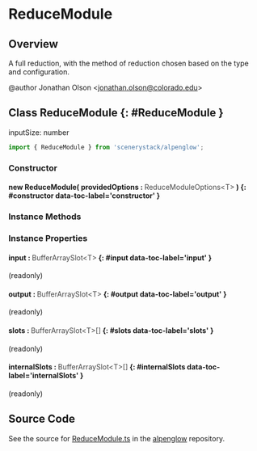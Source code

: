 # ReduceModule

## Overview

A full reduction, with the method of reduction chosen based on the type and configuration.

@author Jonathan Olson &lt;jonathan.olson@colorado.edu&gt;

## Class ReduceModule {: #ReduceModule }


inputSize: number

```js
import { ReduceModule } from 'scenerystack/alpenglow';
```
### Constructor

#### new ReduceModule( providedOptions : <span style="font-weight: 400; opacity: 80%;">ReduceModuleOptions&lt;T&gt;</span> ) {: #constructor data-toc-label='constructor' }

### Instance Methods



### Instance Properties

#### input : <span style="font-weight: 400; opacity: 80%;">BufferArraySlot&lt;T&gt;</span> {: #input data-toc-label='input' }

(readonly)

#### output : <span style="font-weight: 400; opacity: 80%;">BufferArraySlot&lt;T&gt;</span> {: #output data-toc-label='output' }

(readonly)

#### slots : <span style="font-weight: 400; opacity: 80%;">BufferArraySlot&lt;T&gt;[]</span> {: #slots data-toc-label='slots' }

(readonly)

#### internalSlots : <span style="font-weight: 400; opacity: 80%;">BufferArraySlot&lt;T&gt;[]</span> {: #internalSlots data-toc-label='internalSlots' }

(readonly)



## Source Code

See the source for [ReduceModule.ts](https://github.com/phetsims/alpenglow/blob/main/js/webgpu/modules/gpu/ReduceModule.ts) in the [alpenglow](https://github.com/phetsims/alpenglow) repository.
